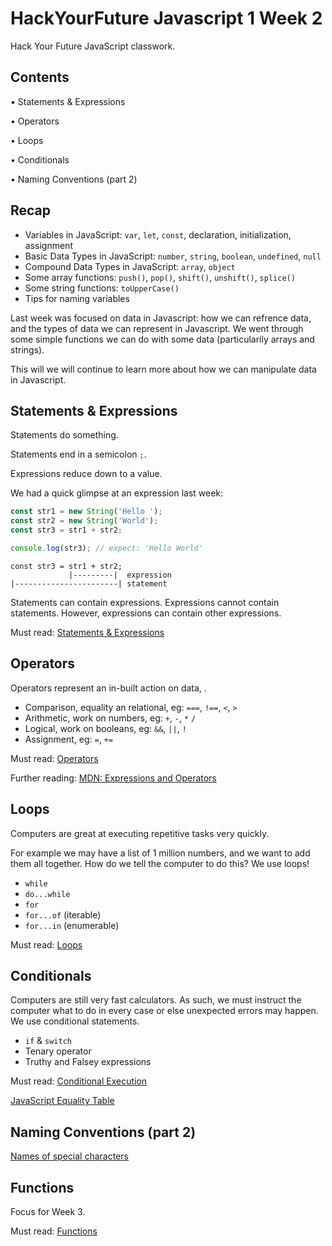 # HackYourFuture Javascript 1 Week 2

Hack Your Future JavaScript classwork.

## Contents

• Statements & Expressions

• Operators

• Loops

• Conditionals

• Naming Conventions (part 2)

## Recap

- Variables in JavaScript: `var`, `let`, `const`, declaration, initialization, assignment
- Basic Data Types in JavaScript: `number`, `string`, `boolean`, `undefined`, `null`
- Compound Data Types in JavaScript: `array`, `object`
- Some array functions: `push()`, `pop()`, `shift()`, `unshift()`, `splice()`
- Some string functions: `toUpperCase()`
- Tips for naming variables

Last week was focused on data in Javascript: how we can refrence data, and the types of data we can represent in Javascript.
We went through some simple functions we can do with some data (particularily arrays and strings).

This will we will continue to learn more about how we can manipulate data in Javascript.

## Statements & Expressions

Statements do something.

Statements end in a semicolon `;`.

Expressions reduce down to a value.

We had a quick glimpse at an expression last week:
```javascript
const str1 = new String('Hello ');
const str2 = new String('World');
const str3 = str1 + str2;

console.log(str3); // expect: 'Hello World'
```

```
const str3 = str1 + str2;
             |---------|  expression
|-----------------------| statement
```

Statements can contain expressions. Expressions cannot contain statements. However, expressions can contain other expressions.


Must read: [Statements & Expressions](https://github.com/HackYourFuture/fundamentals/blob/master/fundamentals/statements_expressions.md)

## Operators

Operators represent an in-built action on data, . 
- Comparison, equality an relational, eg: `===`, `!==`, `<`, `>` 
- Arithmetic, work on numbers, eg: `+`, `-`, `*` `/`
- Logical, work on booleans, eg: `&&`, `||`, `!`
- Assignment, eg: `=`, `+=`

Must read: [Operators](https://github.com/HackYourFuture/fundamentals/blob/master/fundamentals/operators.md
)

Further reading: [MDN: Expressions and Operators](https://developer.mozilla.org/en-US/docs/Web/JavaScript/Guide/Expressions_and_Operators)

## Loops

Computers are great at executing repetitive tasks very quickly.

For example we may have a list of 1 million numbers, and we want to add them all together. How do we tell the computer to do this? We use loops!

- `while`
- `do...while`
- `for`
- `for...of` (iterable)
- `for...in` (enumerable)

Must read: [Loops](https://github.com/HackYourFuture/fundamentals/blob/master/fundamentals/loops.md)

## Conditionals

Computers are still very fast calculators. As such, we must instruct the computer what to do in every case or else unexpected errors may happen. We use conditional statements.

- `if` & `switch`
- Tenary operator
- Truthy and Falsey expressions

Must read: [Conditional Execution](https://github.com/HackYourFuture/fundamentals/blob/master/fundamentals/conditional_execution.md)

[JavaScript Equality Table](https://dorey.github.io/JavaScript-Equality-Table/)

##  Naming Conventions (part 2)

[Names of special characters](https://github.com/HackYourFuture/fundamentals/blob/master/fundamentals/names_of_special_characters.md)


## Functions

Focus for Week 3.

Must read: [Functions](https://github.com/HackYourFuture/fundamentals/blob/master/fundamentals/functions.md)
